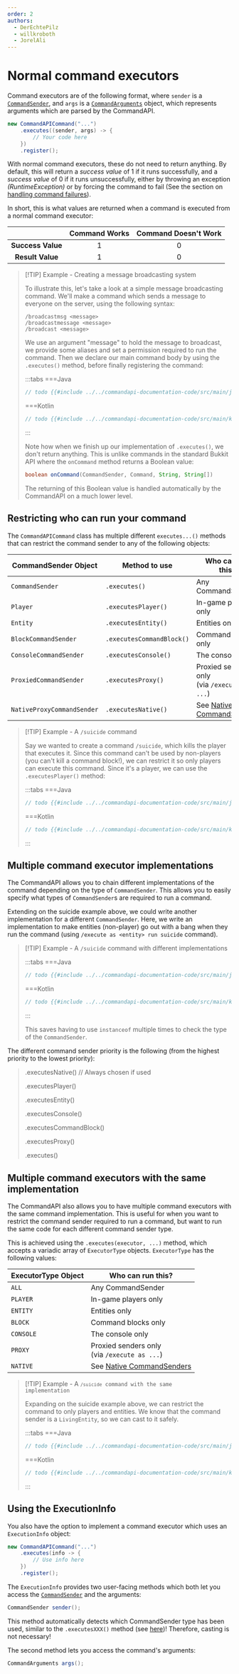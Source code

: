 ```yaml
---
order: 2
authors:
  - DerEchtePilz
  - willkroboth
  - JorelAli
---
```


# Normal command executors

Command executors are of the following format, where `sender` is a [`CommandSender`](https://hub.spigotmc.org/javadocs/bukkit/org/bukkit/command/CommandSender.html), and `args` is a [`CommandArguments`](../arguments/command-arguments) object, which represents arguments which are parsed by the CommandAPI.

```java
new CommandAPICommand("...")
    .executes((sender, args) -> {
        // Your code here  
    })
    .register();
```

With normal command executors, these do not need to return anything. By default, this will return a _success value_ of 1 if it runs successfully, and a _success value_ of 0 if it runs unsuccessfully, either by throwing an exception _(RuntimeException)_ or by forcing the command to fail (See the section on [handling command failures](./handle-failures)).

In short, this is what values are returned when a command is executed from a normal command executor:

|                   | Command Works | Command Doesn't Work |
|:-----------------:|:-------------:|:--------------------:|
| **Success Value** |       1       |          0           |
| **Result Value**  |       1       |          0           |

> [!TIP] Example - Creating a message broadcasting system
> 
> To illustrate this, let's take a look at a simple message broadcasting command. We'll make a command which sends a message to everyone on the server, using the following syntax:
> 
> ```mccmd
> /broadcastmsg <message>
> /broadcastmessage <message>
> /broadcast <message>
> ```
> 
> We use an argument "message" to hold the message to broadcast, we provide some aliases and set a permission required to run the command. Then we declare our main command body by using the `.executes()` method, before finally registering the command:
> 
> :::tabs
> ===Java
> ```java
> // todo {{#include ../../commandapi-documentation-code/src/main/java/dev/jorel/commandapi/examples/java/Examples.java:normalExecutors1}}
> ```
> ===Kotlin
> ```kotlin
> // todo {{#include ../../commandapi-documentation-code/src/main/kotlin/dev/jorel/commandapi/examples/kotlin/Examples.kt:normalExecutors1}}
> ```
> :::
> 
> Note how when we finish up our implementation of `.executes()`, we don't return anything. This is unlike commands in the standard Bukkit API where the `onCommand` method returns a Boolean value:
> 
> ```java
> boolean onCommand(CommandSender, Command, String, String[])
> ```
> 
> The returning of this Boolean value is handled automatically by the CommandAPI on a much lower level.
> 

## Restricting who can run your command

The `CommandAPICommand` class has multiple different `executes...()` methods that can restrict the command sender to any of the following objects:

| CommandSender Object       | Method to use             | Who can run this?                                 |
|----------------------------|---------------------------|---------------------------------------------------|
| `CommandSender`            | `.executes()`             | Any CommandSender                                 |
| `Player`                   | `.executesPlayer()`       | In-game players only                              |
| `Entity`                   | `.executesEntity()`       | Entities only                                     |
| `BlockCommandSender`       | `.executesCommandBlock()` | Command blocks only                               |
| `ConsoleCommandSender`     | `.executesConsole()`      | The console only                                  |
| `ProxiedCommandSender`     | `.executesProxy()`        | Proxied senders only<br />(via `/execute as ...`) |
| `NativeProxyCommandSender` | `.executesNative()`       | See [Native CommandSenders](./native-sender)      |

> [!TIP] Example - A `/suicide` command
> 
> Say we wanted to create a command `/suicide`, which kills the player that executes it. Since this command can't be used by non-players (you can't kill a command block!), we can restrict it so only players can execute this command. Since it's a player, we can use the `.executesPlayer()` method:
> 
> :::tabs
> ===Java
> ```java
> // todo {{#include ../../commandapi-documentation-code/src/main/java/dev/jorel/commandapi/examples/java/Examples.java:normalExecutors2}}
> ```
> ===Kotlin
> ```kotlin
> // todo {{#include ../../commandapi-documentation-code/src/main/kotlin/dev/jorel/commandapi/examples/kotlin/Examples.kt:normalExecutors2}}
> ```
> :::
> 

## Multiple command executor implementations

The CommandAPI allows you to chain different implementations of the command depending on the type of `CommandSender`. This allows you to easily specify what types of `CommandSender`s are required to run a command.

Extending on the suicide example above, we could write another implementation for a different `CommandSender`. Here, we write an implementation to make entities (non-player) go out with a bang when they run the command (using `/execute as <entity> run suicide` command).

> [!TIP] Example - A `/suicide` command with different implementations
> 
> :::tabs
> ===Java
> ```java
> // todo {{#include ../../commandapi-documentation-code/src/main/java/dev/jorel/commandapi/examples/java/Examples.java:normalExecutors3}}
> ```
> ===Kotlin
> ```kotlin
> // todo {{#include ../../commandapi-documentation-code/src/main/kotlin/dev/jorel/commandapi/examples/kotlin/Examples.kt:normalExecutors3}}
> ```
> :::
> 
> This saves having to use `instanceof` multiple times to check the type of the `CommandSender`.
> 

The different command sender priority is the following (from the highest priority to the lowest priority):

> 
> .executesNative() // Always chosen if used
> 
> .executesPlayer()
> 
> .executesEntity()
> 
> .executesConsole()
> 
> .executesCommandBlock()
> 
> .executesProxy()
> 
> .executes()
> 

## Multiple command executors with the same implementation

The CommandAPI also allows you to have multiple command executors with the same command implementation. This is useful for when you want to restrict the command sender required to run a command, but want to run the same code for each different command sender type.

This is achieved using the `.executes(executor, ...)` method, which accepts a variadic array of `ExecutorType` objects. `ExecutorType` has the following values:

| ExecutorType Object | Who can run this?                                 |
|---------------------|---------------------------------------------------|
| `ALL`               | Any CommandSender                                 |
| `PLAYER`            | In-game players only                              |
| `ENTITY`            | Entities only                                     |
| `BLOCK`             | Command blocks only                               |
| `CONSOLE`           | The console only                                  |
| `PROXY`             | Proxied senders only<br />(via `/execute as ...`) |
| `NATIVE`            | See [Native CommandSenders](./native-sender)      |

> [!TIP] Example - A <code>`/suicide` command with the same implementation</code>
> 
> Expanding on the suicide example above, we can restrict the command to only players and entities. We know that the command sender is a `LivingEntity`, so we can cast to it safely.
> 
> :::tabs
> ===Java
> ```java
> // todo {{#include ../../commandapi-documentation-code/src/main/java/dev/jorel/commandapi/examples/java/Examples.java:normalExecutors4}}
> ```
> ===Kotlin
> ```kotlin
> // todo {{#include ../../commandapi-documentation-code/src/main/kotlin/dev/jorel/commandapi/examples/kotlin/Examples.kt:normalExecutors4}}
> ```
> :::
> 

## Using the ExecutionInfo

You also have the option to implement a command executor which uses an `ExecutionInfo` object:

```java
new CommandAPICommand("...")
    .executes(info -> {
        // Use info here
    })
    .register();
```

The `ExecutionInfo` provides two user-facing methods which both let you access the [`CommandSender`](https://hub.spigotmc.org/javadocs/bukkit/org/bukkit/command/CommandSender.html) and the arguments:

```java
CommandSender sender();
```

This method automatically detects which CommandSender type has been used, similar to the `.executesXXX()` method (see [here](./normal-executors#restricting-who-can-run-your-command))! Therefore, casting is not necessary!

The second method lets you access the command's arguments:

```java
CommandArguments args();
```
